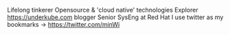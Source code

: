 Lifelong tinkerer
Opensource & 'cloud native' technologies
Explorer
https://underkube.com blogger
Senior SysEng at Red Hat
I use twitter as my bookmarks -> https://twitter.com/minWi
